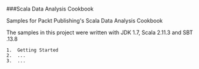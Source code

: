 ###Scala Data Analysis Cookbook

Samples for Packt Publishing's Scala Data Analysis Cookbook

The samples in this project were written with JDK 1.7, Scala 2.11.3 and SBT .13.8

	1.	Getting Started 
	2.	...
	3.	...
